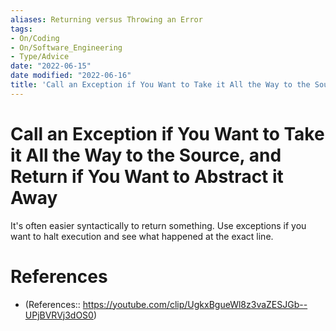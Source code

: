 ```yaml
---
aliases: Returning versus Throwing an Error
tags:
- On/Coding
- On/Software_Engineering
- Type/Advice
date: "2022-06-15"
date modified: "2022-06-16"
title: 'Call an Exception if You Want to Take it All the Way to the Source, and Return if You Want to Abstract it Away'
---
```


# Call an Exception if You Want to Take it All the Way to the Source, and Return if You Want to Abstract it Away
It's often easier syntactically to return something. Use exceptions if you want to halt execution and see what happened at the exact line.

# References
- (References:: https://youtube.com/clip/UgkxBgueWl8z3vaZESJGb--UPjBVRVj3dOS0)

